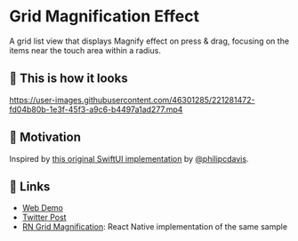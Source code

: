 # Grid Magnification Effect

A grid list view that displays Magnify effect on press & drag, focusing on the items near the touch area within a radius.

## 👀 This is how it looks

https://user-images.githubusercontent.com/46301285/221281472-fd04b80b-1e3f-45f3-a9c6-b4497a1ad277.mp4

## 🌻 Motivation

Inspired by [this original SwiftUI implementation](https://twitter.com/philipcdavis/status/1549409119131488256) by [@philipcdavis](https://twitter.com/philipcdavis).

## 🔗 Links

- [Web Demo](https://aashu-dubey.github.io/flutter-samples/#/grid-magnification)
- [Twitter Post](https://twitter.com/aashudubey_ad/status/1629217199838879744)
- [RN Grid Magnification](https://github.com/Aashu-Dubey/react-native-animation-samples/tree/main/src/samples/grid_magnification): React Native implementation of the same sample
